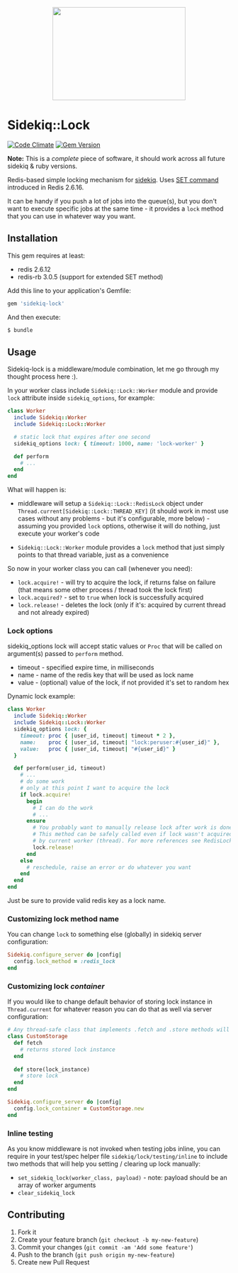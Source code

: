 <p align="center">
  <img width="300" height="210" src="https://github.com/rwojsznis/sidekiq-lock/raw/main/logo.png">
</p>

# Sidekiq::Lock

[![Code Climate](https://codeclimate.com/github/rwojsznis/sidekiq-lock.png)](https://codeclimate.com/github/rwojsznis/sidekiq-lock)
[![Gem Version](https://badge.fury.io/rb/sidekiq-lock.png)](http://badge.fury.io/rb/sidekiq-lock)

**Note:** This is a _complete_ piece of software, it should work across all future sidekiq & ruby versions.

Redis-based simple locking mechanism for [sidekiq][2]. Uses [SET command][1] introduced in Redis 2.6.16.

It can be handy if you push a lot of jobs into the queue(s), but you don't want to execute specific jobs at the same
time - it provides a `lock` method that you can use in whatever way you want.

## Installation

This gem requires at least:
- redis 2.6.12
- redis-rb 3.0.5 (support for extended SET method)

Add this line to your application's Gemfile:

``` ruby
gem 'sidekiq-lock'
```

And then execute:

``` bash
$ bundle
```

## Usage

Sidekiq-lock is a middleware/module combination, let me go through my thought process here :).

In your worker class include `Sidekiq::Lock::Worker` module and provide `lock` attribute inside `sidekiq_options`,
for example:

``` ruby
class Worker
  include Sidekiq::Worker
  include Sidekiq::Lock::Worker

  # static lock that expires after one second
  sidekiq_options lock: { timeout: 1000, name: 'lock-worker' }

  def perform
    # ...
  end
end
```

What will happen is:

- middleware will setup a `Sidekiq::Lock::RedisLock` object under `Thread.current[Sidekiq::Lock::THREAD_KEY]`
(it should work in most use cases without any problems - but it's configurable, more below) - assuming you provided
`lock` options, otherwise it will do nothing, just execute your worker's code

- `Sidekiq::Lock::Worker` module provides a `lock` method that just simply points to that thread variable, just as
a convenience

So now in your worker class you can call (whenever you need):

- `lock.acquire!` - will try to acquire the lock, if returns false on failure (that means some other process / thread
took the lock first)
- `lock.acquired?` - set to `true` when lock is successfully acquired
- `lock.release!` - deletes the lock (only if it's: acquired by current thread and not already expired)

### Lock options

sidekiq_options lock will accept static values or `Proc` that will be called on argument(s) passed to `perform` method.

- timeout - specified expire time, in milliseconds
- name - name of the redis key that will be used as lock name
- value - (optional) value of the lock, if not provided it's set to random hex

Dynamic lock example:

``` ruby
class Worker
  include Sidekiq::Worker
  include Sidekiq::Lock::Worker
  sidekiq_options lock: {
    timeout: proc { |user_id, timeout| timeout * 2 },
    name:    proc { |user_id, timeout| "lock:peruser:#{user_id}" },
    value:   proc { |user_id, timeout| "#{user_id}" }
  }

  def perform(user_id, timeout)
    # ...
    # do some work
    # only at this point I want to acquire the lock
    if lock.acquire!
      begin
        # I can do the work
        # ...
      ensure
        # You probably want to manually release lock after work is done
        # This method can be safely called even if lock wasn't acquired
        # by current worker (thread). For more references see RedisLock class
        lock.release!
      end
    else
      # reschedule, raise an error or do whatever you want
    end
  end
end
```

Just be sure to provide valid redis key as a lock name.

### Customizing lock method name

You can change `lock` to something else (globally) in sidekiq server configuration:

``` ruby
Sidekiq.configure_server do |config|
  config.lock_method = :redis_lock
end
```

### Customizing lock _container_

If you would like to change default behavior of storing lock instance in `Thread.current` for whatever reason you
can do that as well via server configuration:

``` ruby
# Any thread-safe class that implements .fetch and .store methods will do
class CustomStorage
  def fetch
    # returns stored lock instance
  end
  
  def store(lock_instance)
    # store lock
  end
end

Sidekiq.configure_server do |config|
  config.lock_container = CustomStorage.new
end
```

### Inline testing

As you know middleware is not invoked when testing jobs inline, you can require in your test/spec helper file
`sidekiq/lock/testing/inline` to include two methods that will help you setting / clearing up lock manually:

- `set_sidekiq_lock(worker_class, payload)` - note: payload should be an array of worker arguments
- `clear_sidekiq_lock`

## Contributing

1. Fork it
2. Create your feature branch (`git checkout -b my-new-feature`)
3. Commit your changes (`git commit -am 'Add some feature'`)
4. Push to the branch (`git push origin my-new-feature`)
5. Create new Pull Request

[1]: http://redis.io/commands/set
[2]: https://github.com/mperham/sidekiq
